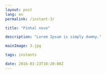 ```yaml
---
layout: post
lang: en
permalink: /instant-3/

title: "Pinhal novo"

description: "Lorem Ipsum is simply dummy."

mainImage: 3.jpg

tags: instants

date: 2016-03-23T10:20:00Z
---
```


